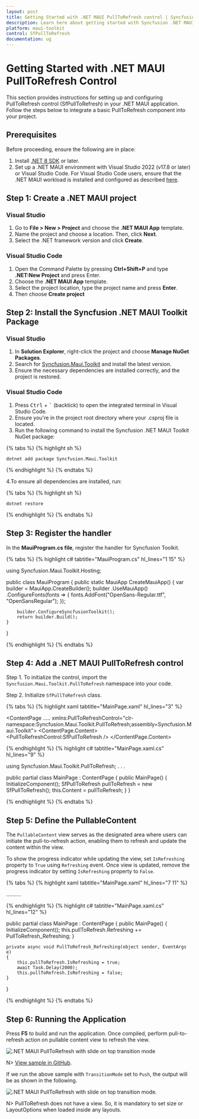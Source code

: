 ```yaml
---
layout: post
title: Getting Started with .NET MAUI PullToRefresh control | Syncfusion
description: Learn here about getting started with Syncfusion .NET MAUI PullToRefresh (SfPullToRefresh) control, its elements, and more.
platform: maui-toolkit
control: SfPullToRefresh
documentation: ug
---
```


# Getting Started with .NET MAUI PullToRefresh Control

This section provides instructions for setting up and configuring PullToRefresh control (SfPullToRefresh) in your .NET MAUI application. Follow the steps below to integrate a basic PullToRefresh component into your project.

## Prerequisites
Before proceeding, ensure the following are in place:

 1. Install [.NET 8 SDK](https://dotnet.microsoft.com/en-us/download/dotnet/8.0) or later.
 2. Set up a .NET MAUI environment with Visual Studio 2022 (v17.8 or later) or Visual Studio Code. For Visual Studio Code users, ensure that the .NET MAUI workload is installed and configured as described [here](https://learn.microsoft.com/en-us/dotnet/maui/get-started/installation?view=net-maui-8.0&tabs=visual-studio-code).

## Step 1: Create a .NET MAUI project

### Visual Studio

1. Go to **File > New > Project** and choose the **.NET MAUI App** template.
2. Name the project and choose a location. Then, click **Next**.
3. Select the .NET framework version and click **Create**.

### Visual Studio Code

1. Open the Command Palette by pressing **Ctrl+Shift+P** and type **.NET:New Project** and press Enter.
2. Choose the **.NET MAUI App** template.
3. Select the project location, type the project name and press **Enter**.
4. Then choose **Create project**
 
## Step 2: Install the Syncfusion .NET MAUI Toolkit Package
 
### Visual Studio
1. In **Solution Explorer**, right-click the project and choose **Manage NuGet Packages**.
2. Search for [Syncfusion.Maui.Toolkit](https://www.nuget.org/packages/Syncfusion.Maui.Toolkit/) and install the latest version.
3. Ensure the necessary dependencies are installed correctly, and the project is restored.

### Visual Studio Code
1. Press <kbd>Ctrl</kbd> + <kbd>`</kbd> (backtick) to open the integrated terminal in Visual Studio Code.
2. Ensure you're in the project root directory where your .csproj file is located.
3. Run the following command to install the Syncfusion .NET MAUI Toolkit NuGet package:

{% tabs %}
{% highlight sh  %}

    dotnet add package Syncfusion.Maui.Toolkit

{% endhighlight %}
{% endtabs %}

4.To ensure all dependencies are installed, run:

{% tabs %}
{% highlight sh  %}

    dotnet restore

{% endhighlight %}
{% endtabs %}

## Step 3: Register the handler

In the **MauiProgram.cs file**, register the handler for Syncfusion Toolkit.

{% tabs %}
{% highlight c# tabtitle="MauiProgram.cs" hl_lines="1 15" %}

using Syncfusion.Maui.Toolkit.Hosting;

public class MauiProgram 
{
    public static MauiApp CreateMauiApp()
    {
        var builder = MauiApp.CreateBuilder();
        builder
        .UseMauiApp<App>()
        .ConfigureFonts(fonts =>
        {
            fonts.AddFont("OpenSans-Regular.ttf", "OpenSansRegular");
        });

        builder.ConfigureSyncfusionToolkit();
        return builder.Build();
    }
}

{% endhighlight %} 
{% endtabs %}
 
## Step 4: Add a .NET MAUI PullToRefresh control
 
Step 1. To initialize the control, import the `Syncfusion.Maui.Toolkit.PullToRefresh` namespace into your code.

Step 2. Initialize `SfPullToRefresh` class.

{% tabs %}
{% highlight xaml tabtitle="MainPage.xaml" hl_lines="3" %}

<ContentPage 
    .....
    xmlns:PullToRefreshControl="clr-namespace:Syncfusion.Maui.Toolkit.PullToRefresh;assembly=Syncfusion.Maui.Toolkit">
    <ContentPage.Content> 
        <PullToRefreshControl:SfPullToRefresh />
    </ContentPage.Content> 
</ContentPage>

{% endhighlight %}
{% highlight c# tabtitle="MainPage.xaml.cs" hl_lines="9" %}

using Syncfusion.Maui.Toolkit.PullToRefresh;
. . .

public partial class MainPage : ContentPage
{
    public MainPage()
    {
        InitializeComponent();
        SfPullToRefresh pullToRefresh = new SfPullToRefresh();
        this.Content = pullToRefresh;
    }
}

{% endhighlight %}
{% endtabs %}

## Step 5: Define the PullableContent

The `PullableContent` view serves as the designated area where users can initiate the pull-to-refresh action, enabling them to refresh and update the content within the view.

To show the progress indicator while updating the view, set `IsRefreshing` property to `True` using `Refreshing` event. Once view is updated, remove the progress indicator by setting `IsRefreshing` property to `False`.

{% tabs %}
{% highlight xaml tabtitle="MainPage.xaml" hl_lines="7 11" %}

<ContentPage xmlns:PullToRefreshControl="clr-namespace:Syncfusion.Maui.Toolkit.PullToRefresh;assembly=Syncfusion.Maui.Toolkit">
        ..........
    <PullToRefreshControl:SfPullToRefresh x:Name="pullToRefresh">
        <PullToRefreshControl:SfPullToRefresh.PullableContent>
            <StackLayout>
                <Label Text="sample page" />
            </StackLayout>
        </PullToRefreshControl:SfPullToRefresh.PullableContent>
    </PullToRefreshControl:SfPullToRefresh>
</ContentPage>

{% endhighlight %}
{% highlight c# tabtitle="MainPage.xaml.cs" hl_lines="12" %}

public partial class MainPage : ContentPage
{
    public MainPage()
    {
        InitializeComponent();
        this.pullToRefresh.Refreshing += PullToRefresh_Refreshing;
    }

    private async void PullToRefresh_Refreshing(object sender, EventArgs e)
    {
        this.pullToRefresh.IsRefreshing = true;
        await Task.Delay(2000);
        this.pullToRefresh.IsRefreshing = false;
    }
}

{% endhighlight %}
{% endtabs %}

## Step 6: Running the Application

Press **F5** to build and run the application. Once compiled, perform pull-to-refresh action on pullable content view to refresh the view.

![.NET MAUI PullToRefresh with slide on top transition mode](Images/getting-started//maui-pull-to-refresh-slideontop-mode.gif)

N> [View sample in GitHub](https://github.com/SyncfusionExamples/getting-started-with-.net-maui-pull-to-refresh/tree/master).

If we run the above sample with `TransitionMode` set to `Push`, the output will be as shown in the following.

![.NET MAUI PullToRefresh with slide on top transition mode](Images/getting-started//maui-pull-to-refresh-push-mode.gif).

N> PullToRefresh does not have a view. So, it is mandatory to set size or LayoutOptions when loaded inside any layouts.